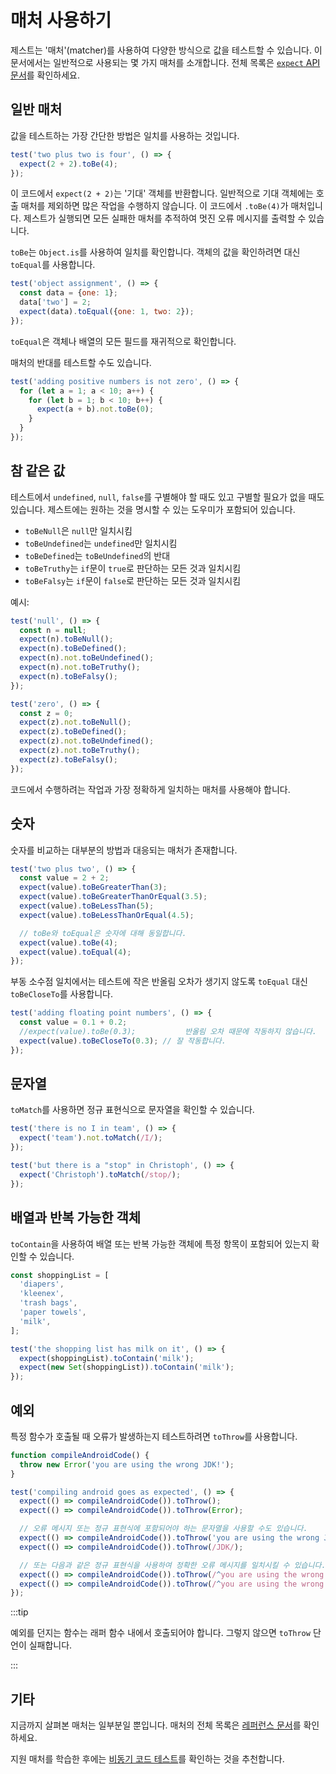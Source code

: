 # 매처 사용하기

제스트는 '매처'(matcher)를 사용하여 다양한 방식으로 값을 테스트할 수 있습니다. 이 문서에서는 일반적으로 사용되는 몇 가지 매처를 소개합니다. 전체 목록은 [`expect` API 문서](https://github.com/facebook/jest/blob/main/website/versioned_docs/version-29.2/ExpectAPI.md)를 확인하세요.

## 일반 매처

값을 테스트하는 가장 간단한 방법은 일치를 사용하는 것입니다.

```js
test('two plus two is four', () => {
  expect(2 + 2).toBe(4);
});
```

이 코드에서 `expect(2 + 2)`는 '기대' 객체를 반환합니다. 일반적으로 기대 객체에는 호출 매처를 제외하면 많은 작업을 수행하지 않습니다. 이 코드에서 `.toBe(4)`가 매처입니다. 제스트가 실행되면 모든 실패한 매처를 추적하여 멋진 오류 메시지를 출력할 수 있습니다.

`toBe`는 `Object.is`를 사용하여 일치를 확인합니다. 객체의 값을 확인하려면 대신 `toEqual`를 사용합니다.

```js
test('object assignment', () => {
  const data = {one: 1};
  data['two'] = 2;
  expect(data).toEqual({one: 1, two: 2});
});
```

`toEqual`은 객체나 배열의 모든 필드를 재귀적으로 확인합니다.

매처의 반대를 테스트할 수도 있습니다.

```js
test('adding positive numbers is not zero', () => {
  for (let a = 1; a < 10; a++) {
    for (let b = 1; b < 10; b++) {
      expect(a + b).not.toBe(0);
    }
  }
});
```

## 참 같은 값

테스트에서 `undefined`, `null`, `false`를 구별해야 할 때도 있고 구별할 필요가 없을 때도 있습니다. 제스트에는 원하는 것을 명시할 수 있는 도우미가 포함되어 있습니다.

- `toBeNull`은 `null`만 일치시킴
- `toBeUndefined`는 `undefined`만 일치시킴
- `toBeDefined`는 `toBeUndefined`의 반대
- `toBeTruthy`는 `if`문이 `true`로 판단하는 모든 것과 일치시킴
- `toBeFalsy`는 `if`문이 `false`로 판단하는 모든 것과 일치시킴

예시:

```js
test('null', () => {
  const n = null;
  expect(n).toBeNull();
  expect(n).toBeDefined();
  expect(n).not.toBeUndefined();
  expect(n).not.toBeTruthy();
  expect(n).toBeFalsy();
});

test('zero', () => {
  const z = 0;
  expect(z).not.toBeNull();
  expect(z).toBeDefined();
  expect(z).not.toBeUndefined();
  expect(z).not.toBeTruthy();
  expect(z).toBeFalsy();
});
```

코드에서 수행하려는 작업과 가장 정확하게 일치하는 매처를 사용해야 합니다.

## 숫자

숫자를 비교하는 대부분의 방법과 대응되는 매처가 존재합니다.

```js
test('two plus two', () => {
  const value = 2 + 2;
  expect(value).toBeGreaterThan(3);
  expect(value).toBeGreaterThanOrEqual(3.5);
  expect(value).toBeLessThan(5);
  expect(value).toBeLessThanOrEqual(4.5);

  // toBe와 toEqual은 숫자에 대해 동일합니다.
  expect(value).toBe(4);
  expect(value).toEqual(4);
});
```

부동 소수점 일치에서는 테스트에 작은 반올림 오차가 생기지 않도록 `toEqual` 대신 `toBeCloseTo`를 사용합니다.

```js
test('adding floating point numbers', () => {
  const value = 0.1 + 0.2;
  //expect(value).toBe(0.3);           반올림 오차 때문에 작동하지 않습니다.
  expect(value).toBeCloseTo(0.3); // 잘 작동합니다.
});
```

## 문자열

`toMatch`를 사용하면 정규 표현식으로 문자열을 확인할 수 있습니다.

```js
test('there is no I in team', () => {
  expect('team').not.toMatch(/I/);
});

test('but there is a "stop" in Christoph', () => {
  expect('Christoph').toMatch(/stop/);
});
```

## 배열과 반복 가능한 객체

`toContain`을 사용하여 배열 또는 반복 가능한 객체에 특정 항목이 포함되어 있는지 확인할 수 있습니다.

```js
const shoppingList = [
  'diapers',
  'kleenex',
  'trash bags',
  'paper towels',
  'milk',
];

test('the shopping list has milk on it', () => {
  expect(shoppingList).toContain('milk');
  expect(new Set(shoppingList)).toContain('milk');
});
```

## 예외

특정 함수가 호출될 때 오류가 발생하는지 테스트하려면 `toThrow`를 사용합니다.

```js
function compileAndroidCode() {
  throw new Error('you are using the wrong JDK!');
}

test('compiling android goes as expected', () => {
  expect(() => compileAndroidCode()).toThrow();
  expect(() => compileAndroidCode()).toThrow(Error);

  // 오류 메시지 또는 정규 표현식에 포함되어야 하는 문자열을 사용할 수도 있습니다.
  expect(() => compileAndroidCode()).toThrow('you are using the wrong JDK');
  expect(() => compileAndroidCode()).toThrow(/JDK/);

  // 또는 다음과 같은 정규 표현식을 사용하여 정확한 오류 메시지를 일치시킬 수 있습니다.
  expect(() => compileAndroidCode()).toThrow(/^you are using the wrong JDK$/); // Test fails
  expect(() => compileAndroidCode()).toThrow(/^you are using the wrong JDK!$/); // Test pass
});
```

:::tip

예외를 던지는 함수는 래퍼 함수 내에서 호출되어야 합니다. 그렇지 않으면 `toThrow` 단언이 실패합니다.

:::

## 기타

지금까지 살펴본 매처는 일부분일 뿐입니다. 매처의 전체 목록은 [레퍼런스 문서](ExpectAPI.md)를 확인하세요.

지원 매처를 학습한 후에는 [비동기 코드 테스트](TestingAsyncCode.md)를 확인하는 것을 추천합니다.